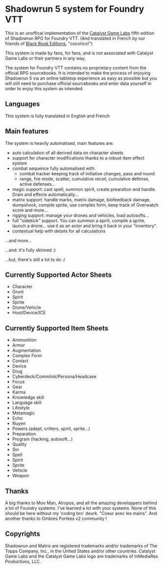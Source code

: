 # Shadowrun 5 system for Foundry VTT
This is an unoffical implementation of the [Catalyst Game Labs](https://www.catalystgamelabs.com/shadowrun/) fifth edition of Shadowrun RPG for Foundry VTT. (And translated in French by our friends of [Black Book Editions](https://www.black-book-editions.fr/), "cocorico!") 

This system is made by fans, for fans, and is not associated with Catalyst Game Labs or their partners in any way.

The system for Foundry VTT contains no proprietary content from the official RPG sourcebooks. It is intended to make the process of enjoying Shadowrun 5 via an online tabletop experience as easy as possible but you will still need to purchase official sourcebooks and enter data yourself in order to enjoy this system as intended.

## Languages
This system is fully translated in English and French

## Main features
The system is heavily automatised, main features are:
- auto calculation of all derived data on character sheets
- support for character modifications thanks to a robust item effect system
- combat sequence fully automatised with: 
    - combat tracker keeping track of initiative changes, pass and round
    - range, fire mode, scatter, cumulative recoil, cumulative defense, active defenses...
- magic support: cast spell, summon spirit, create prearation and handle Drain and effects automatically...
- matrix support: handle marks, matrix damage, biofeedback damage, dumpshock, compile sprite, use complex form, keep track of Overwatch score and more...
- rigging support: manage your drones and vehicles, load autosofts...
- full "sidekick" support. You can summon a spirit, compile a sprite, launch a drone... use it as an actor and bring it back in your "inventory".
- contextual help with details for all calculations

...and more...

...and: it's fully skinned :)

...but, there's still a lot to do :/

## Currently Supported Actor Sheets
- Character
- Grunt
- Spirit
- Sprite
- Drone/Vehicle
- Host/Device/ICE

## Currently Supported Item Sheets
- Ammunition
- Armor
- Augmentation
- Complex Form
- Contact
- Device
- Drug
- Cyberdeck/Commlink/Persona/Headcase
- Focus
- Gear
- Karma
- Knowledge skill
- Language skill
- Lifestyle
- Metamagic
- Echo
- Nuyen
- Powers (adept, critters, spirit, sprite...)
- Preparation
- Program (hacking, autosoft...)
- Quality
- Sin
- Spell
- Spirit
- Sprite
- Vehicle
- Weapon

## Thanks
A big thanks to Moo Man, Atropos, and all the amazing developpers behind a lot of Foundry systems. I've learned a lot with your systems.
None of this should be here without my 'coding bro' deurk. "Coeur avec les mains".
And another thanks to Ombres Portées v2 community !

## Copyrights
Shadowrun and Matrix are registered trademarks and/or trademarks of The Topps Company, Inc., in the United States and/or other countries. Catalyst Game Labs and the Catalyst Game Labs logo are trademarks of InMediaRes Productions, LLC.
